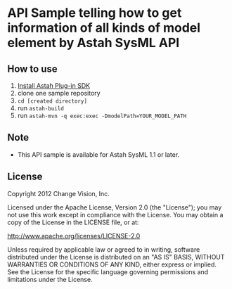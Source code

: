 # API Sample telling how to get information of all kinds of model element by Astah SysML API

## How to use

1. [Install Astah Plug-in SDK](http://astah.net/features/sdk)
2. clone one sample repository
3. `cd [created directory]`
4. run `astah-build`
5. run `astah-mvn -q exec:exec -DmodelPath=YOUR_MODEL_PATH`

## Note

  * This API sample is available for Astah SysML 1.1 or later.
    
## License
Copyright 2012 Change Vision, Inc.

Licensed under the Apache License, Version 2.0 (the "License");
you may not use this work except in compliance with the License.
You may obtain a copy of the License in the LICENSE file, or at:

   <http://www.apache.org/licenses/LICENSE-2.0>

Unless required by applicable law or agreed to in writing, software
distributed under the License is distributed on an "AS IS" BASIS,
WITHOUT WARRANTIES OR CONDITIONS OF ANY KIND, either express or implied.
See the License for the specific language governing permissions and
limitations under the License.
